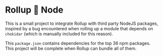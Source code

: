 # Rollup 🤝 Node
This is a small project to integrate Rollup with third party NodeJS packages,
inspired by a bug encountered when rolling up a module that depends on
`chokidar` (which is manually included for this reason).

This `package.json` contains dependencies for the top 36 npm packages. This
project will be complete when Rollup can bundle all of them.